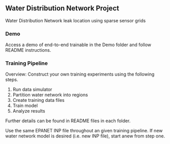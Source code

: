 ## Water Distribution Network Project
Water Distribution Network leak location using sparse sensor grids

### Demo
Access a demo of end-to-end trainable in the Demo folder and follow README instructions.

### Training Pipeline
Overview: Construct your own training experiments using the following steps.  
1) Run data simulator  
2) Partition water network into regions  
3) Create training data files  
4) Train model  
5) Analyze results  

Further details can be found in README files in each folder.

Use the same EPANET INP file throughout an given training pipeline.  If new water network model is desired (i.e. new INP file), start anew from step one.  
